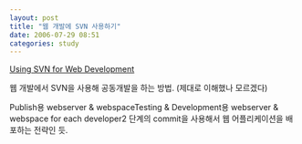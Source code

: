 ```yaml
---
layout: post
title: "웹 개발에 SVN 사용하기"
date: 2006-07-29 08:51
categories: study
---
```


[Using SVN for Web Development](http://www.sitepoint.com/blogs/2006/02/07/using-svn-for-web-development/)

웹 개발에서 SVN을 사용해 공동개발을 하는 방법. (제대로 이해했나 모르겠다)

Publish용 webserver & webspaceTesting & Development용 webserver & webspace for each developer2 단계의 commit을 사용해서 웹 어플리케이션을 배포하는 전략인 듯.
